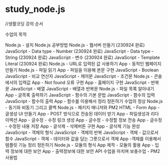 # study_node.js

//생활코딩 강의 순서

수업의 목적

Node.js - 설치
Node.js 공부방법
Node.js - 웹서버 만들기 (230924 완료)
JavaScript - Data type - Number (230924 완료)
JavaScript - Data type - String (230924 완료)
JavaScript - 변수 (230924 완료)
JavaScript - Template Literal (230924 완료)
Node.js - URL로 입력된 값 사용하기
App - 동적인 웹페이지 만들기
Node.js - 파일 읽기
App - 파일을 이용해 본문 구현
JavaScript - Boolean
JavaScript - 비교 연산자
JavaScript - 제어문
JavaScript - 조건문
Node.js - 콘솔에서의 입력값
App - Not found 오류 구현
App - 홈페이지 구현
JavaScript - 반복문
JavaScript - 배열
JavaScript - 배열과 반복문
Node.js - 파일 목록 알아내기
App - 글목록 출력하기
JavaScript - 함수의 기본 문법
JavaScript - 함수의 입력
JavaScript - 함수의 출력
App - 함수를 이용해서 정리 정돈하기
수업의 정상
Node.js - 동기와 비동기 그리고 콜백
Node.js - 패키지 매니저와 PM2
HTML - Form
App - 글생성 UI 만들기
App - POST 방식으로 전송된 데이터 받기
App - 파일생성과 리다이렉션
App - 글수정 - 수정 링크 생성
App - 글수정 - 수정할 정보 전송
App - 글수정 - 수정된 내용 저장
App - 글삭제 - 삭제버튼 구현
App - 글삭제 기능 완성
JavaScript - 객체의 형식
JavaScript - 객체의 반복
JavaScript - 객체 - 값으로서 함수
JavaScript - 객체 - 데이터와 값을 담는 그릇으로서 객체
App -객체를 이용해서 템플릿 기능 정리 정돈하기
Node.js - 모듈의 형식
App 제작 - 모듈의 활용
App - 입력 정보에 대한 보안
App - 출력정보에 대한 보안
API
수업을 마치며
보충수업 - PM2 사용법

